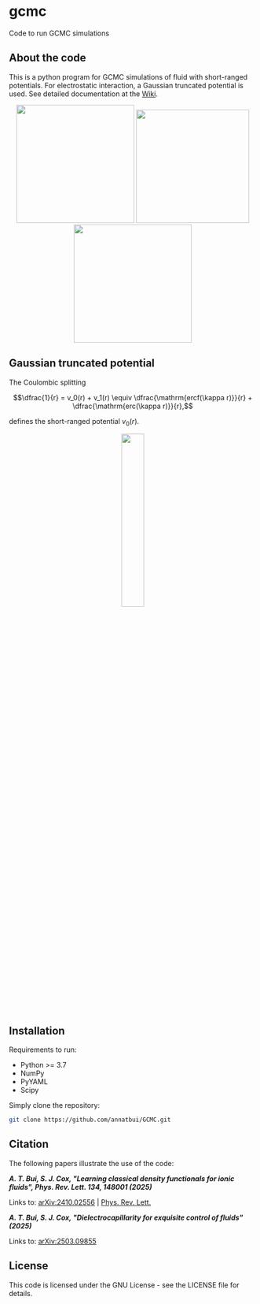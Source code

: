 # gcmc

Code to run GCMC simulations

## About the code

This is a python program for GCMC simulations of fluid with short-ranged potentials. For electrostatic interaction, a Gaussian truncated potential is used. See detailed documentation at the [Wiki](https://github.com/annatbui/gcmc/wiki/Home).

<p align="center">
<img src="https://github.com/user-attachments/assets/7bcb5613-292e-42a3-8be3-eaf49ac52ae3" width="240">
<img src="https://github.com/user-attachments/assets/7c1e55d7-9dc2-4df4-9166-d56b63b3d9cb" width="230">
<img src="https://github.com/user-attachments/assets/c57f70b5-80d0-49dd-b287-81334062b4aa" width="240">
</p>


## Gaussian truncated potential

The Coulombic splitting

```math
\dfrac{1}{r} = v_0(r) + v_1(r) \equiv \dfrac{\mathrm{ercf(\kappa r)}}{r} + \dfrac{\mathrm{erc(\kappa r)}}{r},
```
defines the short-ranged potential $v_0(r)$.

<div align="center">
  <img src="https://github.com/user-attachments/assets/5c85b7f2-4042-4bcd-b0d6-5e0452f68a2b" width="30%">
</div>



## Installation

Requirements to run:
- Python >= 3.7
- NumPy
- PyYAML
- Scipy



Simply clone the repository:
   ```sh
   git clone https://github.com/annatbui/GCMC.git
   ```

## Citation

The following papers illustrate the use of the code:

***A. T. Bui, S. J. Cox, **"Learning classical density functionals for ionic fluids"**, Phys. Rev. Lett. **134**, 148001 (2025)***

Links to: [arXiv:2410.02556](
https://doi.org/10.48550/arXiv.2410.02556) | [Phys. Rev. Lett.](https://doi.org/10.1103/PhysRevLett.134.148001)

***A. T. Bui, S. J. Cox, **"Dielectrocapillarity for exquisite control of fluids"** (2025)*** 

Links to: [arXiv:2503.09855](
https://doi.org/10.48550/arXiv.2503.09855)

## License

This code is licensed under the GNU License - see the LICENSE file for details.
